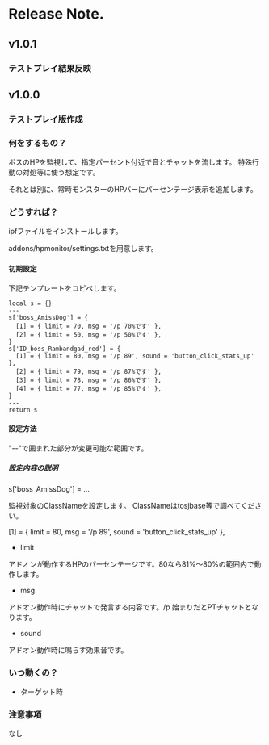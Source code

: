 # Release Note.

## v1.0.1

### テストプレイ結果反映

## v1.0.0

### テストプレイ版作成

### 何をするもの？

ボスのHPを監視して、指定パーセント付近で音とチャットを流します。
特殊行動の対処等に使う想定です。

それとは別に、常時モンスターのHPバーにパーセンテージ表示を追加します。

### どうすれば？

ipfファイルをインストールします。

addons/hpmonitor/settings.txtを用意します。

#### 初期設定

下記テンプレートをコピペします。
```
local s = {}
---
s['boss_AmissDog'] = {
  [1] = { limit = 70, msg = '/p 70%です' },
  [2] = { limit = 50, msg = '/p 50%です' },
}
s['ID_boss_Rambandgad_red'] = {
  [1] = { limit = 80, msg = '/p 89', sound = 'button_click_stats_up' },
  [2] = { limit = 79, msg = '/p 87%です' },
  [3] = { limit = 78, msg = '/p 86%です' },
  [4] = { limit = 77, msg = '/p 85%です' },
}
---
return s
```

#### 設定方法

"--"で囲まれた部分が変更可能な範囲です。

##### 設定内容の説明

s['boss_AmissDog'] = ...

監視対象のClassNameを設定します。
ClassNameはtosjbase等で調べてください。

[1] = { limit = 80, msg = '/p 89', sound = 'button_click_stats_up' },

- limit

アドオンが動作するHPのパーセンテージです。80なら81%～80%の範囲内で動作します。

- msg

アドオン動作時にチャットで発言する内容です。/p 始まりだとPTチャットとなります。

- sound

アドオン動作時に鳴らす効果音です。

### いつ動くの？

- ターゲット時

### 注意事項

なし
